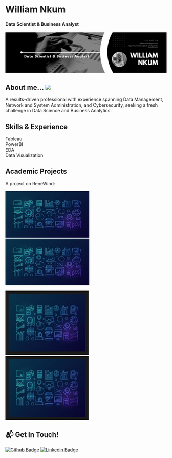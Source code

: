 # William Nkum                                                                             
#### Data Scientist & Business Analyst
![Data Scientist & Business Analyst](https://github.com/Nkunim2023/Nkunim2023/blob/main/Data%20Banner.jpg?raw=true)

## About me... <img src="https://media.giphy.com/media/IcdIKJQbS7T9yNg0su/giphy.gif" width="50"> <br />
A results-driven professional with experience spanning Data Management, Network and System Administration, and Cybersecurity, seeking a fresh challenge in Data Science and Business Analytics. 

## Skills & Experience  
Tableau<br />PowerBI<br />EDA<br />  Data Visualization

## Academic Projects
A project on ReneWind: <br />

![alt text](https://github.com/Nkunim2023/Nkunim2023/blob/main/Renewind.jpg "A project on ReneWind") ![alt text](https://github.com/Nkunim2023/Nkunim2023/blob/main/Renewind.jpg "A project on ReneWind")

<a href="https://www.linkedin.com/sharing/share-offsite/?url=https%3A%2F%2Folympus1.mygreatlearning.com%2Fmygreatlearning%2Fwilliam-nkum%2Fd05b41786476c9fdc6dc6234a7c2ce1b2527a904"><img src="https://github.com/Nkunim2023/Nkunim2023/blob/main/Renewind.jpg" alt="A project on ReneWind" width="240" height="180" border="10" /></a>
<a href="https://www.linkedin.com/sharing/share-offsite/?url=https%3A%2F%2Folympus1.mygreatlearning.com%2Fmygreatlearning%2Fwilliam-nkum%2Fd05b41786476c9fdc6dc6234a7c2ce1b2527a904"><img src="https://github.com/Nkunim2023/Nkunim2023/blob/main/Renewind.jpg" alt="A project on ReneWind" width="240" height="180" border="10" /></a>


## 📬 Get In Touch!
[![Github Badge](http://img.shields.io/badge/-Github-black?style=flat-square&logo=github&link=https://github.com/Nkunim2023)](https://github.com/https://github.com/Nkunim2023/) 
[![Linkedin Badge](https://img.shields.io/badge/-LinkedIn-blue?style=flat-square&logo=Linkedin&logoColor=white&link=https://www.linkedin.com/in/william-nkum-b7709237//)](https://www.linkedin.com/in/william-nkum-b7709237/)
